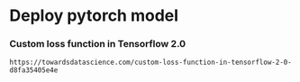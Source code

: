 # Deploy pytorch model
### Custom loss function in Tensorflow 2.0
```
https://towardsdatascience.com/custom-loss-function-in-tensorflow-2-0-d8fa35405e4e
```
